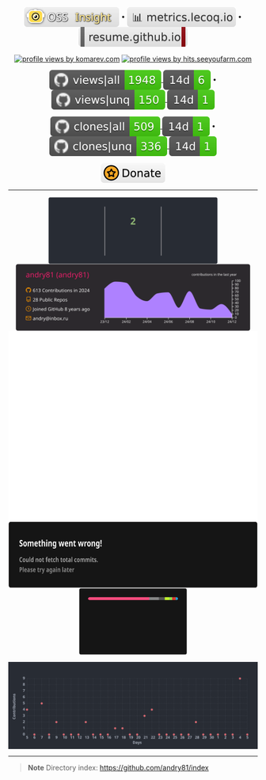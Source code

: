 <!--
**andry81/andry81** is a ✨ _special_ ✨ repository because its `README.md` (this file) appears on your GitHub profile.

Here are some ideas to get you started:

- 🔭 I’m currently working on ...
- 🌱 I’m currently learning ...
- 👯 I’m looking to collaborate on ...
- 🤔 I’m looking for help with ...
- 💬 Ask me about ...
- 📫 How to reach me: ...
- 😄 Pronouns: ...
- ⚡ Fun fact: ...
-->

<p align="center">
  <a href="https://ossinsight.io/analyze/andry81">
    <img src="https://github.com/andry81-cache/gh-content-static-cache/raw/master/common/badges/stats/ossinsight--io.svg" valign="middle" alt="ossinsight.io"></a>
• <a href="https://metrics.lecoq.io/about/andry81">
    <img src="https://github.com/andry81-cache/gh-content-static-cache/raw/master/common/badges/stats/metrics--lecoq--io.svg" valign="middle" alt="metrics.lecoq.io"></a>
• <a href="https://resume.github.io/?andry81">
    <img src="https://github.com/andry81-cache/gh-content-static-cache/raw/master/common/badges/stats/resume--github--io.svg" valign="middle" alt="resume.github.io"></a>
</p>

<p align="center">
  <!-- Archived - ->
    <a href="https://github.com/arturssmirnovs/github-profile-views-counter"><img src="https://gpvc.arturio.dev/andry81" valign="middle" alt="profile views by gpvc.arturio.dev" /></a>
  <!--  -->
<!-- -->
  <a href="https://github.com/antonkomarev/github-profile-views-counter"><img src="https://komarev.com/ghpvc/?username=andry81" valign="middle" alt="profile views by komarev.com" /></a>
  <a href="https://github.com/gjbae1212/hit-counter">
    <img src="https://hits.seeyoufarm.com/api/count/incr/badge.svg?url=https%3A%2F%2Fgithub.com%2Fandry81&count_bg=%2379C83D&title_bg=%23555555&icon=&icon_color=%23E7E7E7&title=hits&edge_flat=false" valign="middle" alt="profile views by hits.seeyoufarm.com" /></a>
<!-- - ->
• <a href="https://wakatime.com/@77c61a49-38df-412b-aa80-3ab075bfe7e1"><img src="https://wakatime.com/badge/user/77c61a49-38df-412b-aa80-3ab075bfe7e1.svg" valign="middle" alt="total code activity" /></a>
< !-- -->
</p>

<p align="center">
  <a href="https://github.com/andry81/andry81--gh-stats/commits/master/traffic/views">
    <img src="https://github.com/andry81-cache/andry81--gh-content-cache/raw/master/repo/andry81/andry81/badges/traffic/views/all.svg" valign="middle" alt="GitHub views|any|total" />
    <img src="https://github.com/andry81-cache/andry81--gh-content-cache/raw/master/repo/andry81/andry81/badges/traffic/views/all-14d.svg" valign="middle" alt="GitHub views|any|14d" /></a>
• <a href="https://github.com/andry81/andry81--gh-stats/commits/master/traffic/views">
    <img src="https://github.com/andry81-cache/andry81--gh-content-cache/raw/master/repo/andry81/andry81/badges/traffic/views/unq.svg" valign="middle" alt="GitHub views|unique per day|total" />
    <img src="https://github.com/andry81-cache/andry81--gh-content-cache/raw/master/repo/andry81/andry81/badges/traffic/views/unq-14d.svg" valign="middle" alt="GitHub views|unique per day|14d" /></a>
</p>

<p align="center">
  <a href="https://github.com/andry81/andry81--gh-stats/commits/master/traffic/clones">
    <img src="https://github.com/andry81-cache/andry81--gh-content-cache/raw/master/repo/andry81/andry81/badges/traffic/clones/all.svg" valign="middle" alt="GitHub clones|any|total" />
    <img src="https://github.com/andry81-cache/andry81--gh-content-cache/raw/master/repo/andry81/andry81/badges/traffic/clones/all-14d.svg" valign="middle" alt="GitHub clones|any|14d" /></a>
• <a href="https://github.com/andry81/andry81--gh-stats/commits/master/traffic/clones">
    <img src="https://github.com/andry81-cache/andry81--gh-content-cache/raw/master/repo/andry81/andry81/badges/traffic/clones/unq.svg" valign="middle" alt="GitHub clones|unique per day|total" />
    <img src="https://github.com/andry81-cache/andry81--gh-content-cache/raw/master/repo/andry81/andry81/badges/traffic/clones/unq-14d.svg" valign="middle" alt="GitHub clones|unique per day|14d" /></a>
</p>

<p align="center">
  <a href="https://github.com/andry81/donate"><img src="https://github.com/andry81-cache/gh-content-static-cache/raw/master/common/badges/donate/donate.svg" valign="middle" alt="donate" /></a>
</p>

---

<p align="center">
  <a href="https://github.com/DenverCoder1/github-readme-streak-stats">
    <img src="https://github.com/andry81-cache/andry81--gh-content-cache/raw/master/repo/andry81/andry81/stickers/readme-stats/streak-stats-herokuapp.svg" height="135px" valign="middle" alt="Streak stats (DenverCoder1)" /></a><br />
  <a href="https://github.com/vn7n24fzkq/github-profile-summary-cards">
    <img src="https://github.com/andry81-cache/andry81--gh-content-cache/raw/master/repo/andry81/andry81/stickers/readme-stats/profile-summary-card-vercel.svg" height="135px" valign="middle" alt="GitHub summary (vn7n24fzkq)" /></a><br />
  <a href="https://github.com/lowlighter/metrics">
    <!-- <img src="https://github.com/andry81-cache/andry81--gh-content-cache/raw/master/repo/andry81/andry81/stickers/readme-stats/metrics-lecoq.svg" valign="middle" alt="GitHub Metrics (lowlighter)" /></a><br /> -->
    <img src="https://github.com/andry81/actions--gh-cache/raw/master/repo/andry81/andry81/stickers/readme-stats/metrics-lecoq.svg" valign="middle" alt="GitHub Metrics (lowlighter)" /></a><br />
  <a href="https://github.com/anuraghazra/github-readme-stats">
    <img src="https://github.com/andry81-cache/andry81--gh-content-cache/raw/master/repo/andry81/andry81/stickers/readme-stats/readme-stats-vercel.svg" height="135px" valign="middle" alt="GitHub metrics (anuraghazra)" /></a>
  <a href="https://github.com/anuraghazra/github-readme-stats">
    <img src="https://github.com/andry81-cache/andry81--gh-content-cache/raw/master/repo/andry81/andry81/stickers/readme-stats/readme-stats-vercel--top-langs.svg" height="135px" valign="middle" alt="Top langs (anuraghazra)" /></a>
  <!-- - ->
  <a href="https://wakatime.com/@77c61a49-38df-412b-aa80-3ab075bfe7e1""><img src="https://github-readme-stats.vercel.app/api/wakatime?username=77c61a49-38df-412b-aa80-3ab075bfe7e1&layout=compact&theme=prussian&langs_count=10&count_private=true&include_all_commits=true" valign="middle" alt="Wakatime stats" /></a>
  < !-- -->
</p>

<p align="center">
  <!-- https://github.com/Ashutosh00710/github-readme-activity-graph#deploy-on-your-own-heroku-instance -->
  <a href="https://github.com/Ashutosh00710/github-readme-activity-graph">
    <img src="https://github.com/andry81-cache/andry81--gh-content-cache/raw/master/repo/andry81/andry81/stickers/readme-stats/activity-graph-vercelapp.svg" width="600px" valign="middle" alt="Contribution graph" /></a>
</p>

---

> **Note** Directory index: https://github.com/andry81/index

